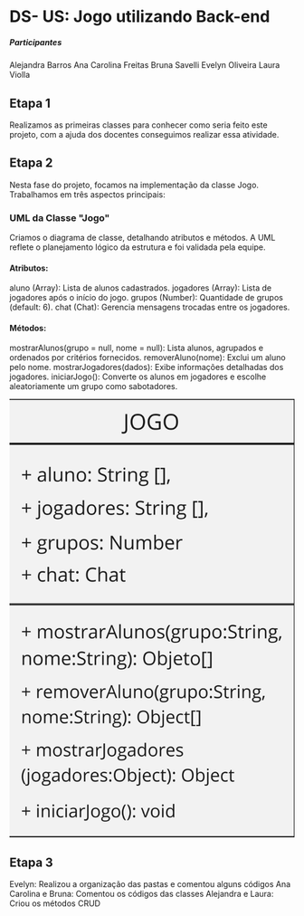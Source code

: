 # DS- US: Jogo utilizando Back-end

##### Participantes
Alejandra Barros
Ana Carolina Freitas
Bruna Savelli
Evelyn Oliveira
Laura Violla

## Etapa 1
Realizamos as primeiras classes para conhecer como seria feito este projeto, com a ajuda dos docentes conseguimos realizar essa atividade.

## Etapa 2
Nesta fase do projeto, focamos na implementação da classe Jogo. Trabalhamos em três aspectos principais:

### UML da Classe "Jogo"
Criamos o diagrama de classe, detalhando atributos e métodos. A UML reflete o planejamento lógico da estrutura e foi validada pela equipe.

#### Atributos:

aluno (Array): Lista de alunos cadastrados.
jogadores (Array): Lista de jogadores após o início do jogo.
grupos (Number): Quantidade de grupos (default: 6).
chat (Chat): Gerencia mensagens trocadas entre os jogadores.

#### Métodos:

mostrarAlunos(grupo = null, nome = null): Lista alunos, agrupados e ordenados por critérios fornecidos.
removerAluno(nome): Exclui um aluno pelo nome.
mostrarJogadores(dados): Exibe informações detalhadas dos jogadores.
iniciarJogo(): Converte os alunos em jogadores e escolhe aleatoriamente um grupo como sabotadores.

![Diagrama UML](media/UML%20DS%20US-%20grupo%206.jpg)

## Etapa 3 

Evelyn: Realizou a organização das pastas e comentou alguns códigos
Ana Carolina e Bruna: Comentou os códigos das classes
Alejandra e Laura: Criou os métodos CRUD